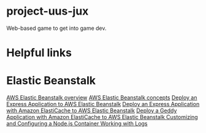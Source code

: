 # project-uus-jux
Web-based game to get into game dev.


Helpful links
==

Elastic Beanstalk
===
[AWS Elastic Beanstalk overview](http://docs.aws.amazon.com/elasticbeanstalk/latest/dg/Welcome.html)
[AWS Elastic Beanstalk concepts](http://docs.aws.amazon.com/elasticbeanstalk/latest/dg/concepts.html)
[Deploy an Express Application to AWS Elastic Beanstalk](http://docs.aws.amazon.com/elasticbeanstalk/latest/dg/create_deploy_nodejs_express.html)
[Deploy an Express Application with Amazon ElastiCache to AWS Elastic Beanstalk](http://docs.aws.amazon.com/elasticbeanstalk/latest/dg/create_deploy_nodejs_express_elasticache.html)
[Deploy a Geddy Application with Amazon ElastiCache to AWS Elastic Beanstalk ](http://docs.aws.amazon.com/elasticbeanstalk/latest/dg/create_deploy_nodejs_geddy_elasticache.html)
[Customizing and Configuring a Node.js Container ](http://docs.aws.amazon.com/elasticbeanstalk/latest/dg/create_deploy_nodejs_custom_container.html)
[Working with Logs](http://docs.aws.amazon.com/elasticbeanstalk/latest/dg/using-features.loggingS3.title.html)

